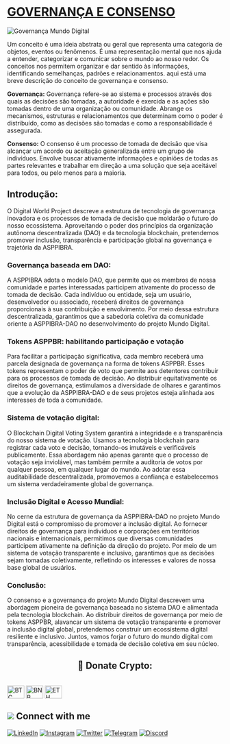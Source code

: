 # [GOVERNANÇA E CONSENSO](https://www.asppibra.com.br/)

![Governança Mundo Digital](https://github.com/ASPPIBRA-DAO/ASPPIBRA-DAO/assets/80177249/544905f6-0742-45cf-abda-04ff975a9391)

Um conceito é uma ideia abstrata ou geral que representa uma categoria de objetos, eventos ou fenômenos. É uma representação mental que nos ajuda a entender, categorizar e comunicar sobre o mundo ao nosso redor. Os conceitos nos permitem organizar e dar sentido às informações, identificando semelhanças, padrões e relacionamentos. aqui está uma breve descrição do conceito de governança e consenso.

**Governança:** Governança refere-se ao sistema e processos através dos quais as decisões são tomadas, a autoridade é exercida e as ações são tomadas dentro de uma organização ou comunidade. Abrange os mecanismos, estruturas e relacionamentos que determinam como o poder é distribuído, como as decisões são tomadas e como a responsabilidade é assegurada.

**Consenso:** O consenso é um processo de tomada de decisão que visa alcançar um acordo ou aceitação generalizada entre um grupo de indivíduos. Envolve buscar ativamente informações e opiniões de todas as partes relevantes e trabalhar em direção a uma solução que seja aceitável para todos, ou pelo menos para a maioria.

## Introdução:

O Digital World Project descreve a estrutura de tecnologia de governança inovadora e os processos de tomada de decisão que moldarão o futuro do nosso ecossistema. Aproveitando o poder dos princípios da organização autônoma descentralizada (DAO) e da tecnologia blockchain, pretendemos promover inclusão, transparência e participação global na governança e trajetória da ASPPIBRA.

### Governança baseada em DAO:

A ASPPIBRA adota o modelo DAO, que permite que os membros de nossa comunidade e partes interessadas participem ativamente do processo de tomada de decisão. Cada indivíduo ou entidade, seja um usuário, desenvolvedor ou associado, receberá direitos de governança proporcionais à sua contribuição e envolvimento. Por meio dessa estrutura descentralizada, garantimos que a sabedoria coletiva da comunidade oriente a ASPPIBRA-DAO no desenvolvimento do projeto Mundo Digital.

### Tokens ASPPBR: habilitando participação e votação

Para facilitar a participação significativa, cada membro receberá uma parcela designada de governança na forma de tokens ASPPBR. Esses tokens representam o poder de voto que permite aos detentores contribuir para os processos de tomada de decisão. Ao distribuir equitativamente os direitos de governança, estimulamos a diversidade de olhares e garantimos que a evolução da ASPPIBRA-DAO e de seus projetos esteja alinhada aos interesses de toda a comunidade.

### Sistema de votação digital:

O Blockchain Digital Voting System garantirá a integridade e a transparência do nosso sistema de votação. Usamos a tecnologia blockchain para registrar cada voto e decisão, tornando-os imutáveis ​​e verificáveis ​​publicamente. Essa abordagem não apenas garante que o processo de votação seja inviolável, mas também permite a auditoria de votos por qualquer pessoa, em qualquer lugar do mundo. Ao adotar essa auditabilidade descentralizada, promovemos a confiança e estabelecemos um sistema verdadeiramente global de governança.

### Inclusão Digital e Acesso Mundial:

No cerne da estrutura de governança da ASPPIBRA-DAO no projeto Mundo Digital está o compromisso de promover a inclusão digital. Ao fornecer direitos de governança para indivíduos e corporações em territórios nacionais e internacionais, permitimos que diversas comunidades participem ativamente na definição da direção do projeto. Por meio de um sistema de votação transparente e inclusivo, garantimos que as decisões sejam tomadas coletivamente, refletindo os interesses e valores de nossa base global de usuários.

### Conclusão:

O consenso e a governança do projeto Mundo Digital descrevem uma abordagem pioneira de governança baseada no sistema DAO e alimentada pela tecnologia blockchain. Ao distribuir direitos de governança por meio de tokens ASPPBR, alavancar um sistema de votação transparente e promover a inclusão digital global, pretendemos construir um ecossistema digital resiliente e inclusivo. Juntos, vamos forjar o futuro do mundo digital com transparência, acessibilidade e tomada de decisão coletiva em seu núcleo.


## <h2 align="center">🎁 Donate Crypto:</h2>



<div style="display: inline_block"><br>
 <img align="center" alt="BTC" height="30" width="40" src="https://user-images.githubusercontent.com/80177249/180482937-475896ac-4853-470f-80da-dae18bcf7748.svg">
 <img align="center" alt="BNB" height="30" width="40" src="https://user-images.githubusercontent.com/80177249/180481724-2560053f-dcd3-4879-a63f-5801eb373e66.svg">
 <img align="center" alt="ETH" height="30" width="40" src="https://user-images.githubusercontent.com/80177249/180481896-cf45cdde-72f9-4986-8181-9ee64fae126d.svg">
 
 ## <img src="https://img.icons8.com/nolan/25/computer.png"/> Connect with me

[![LinkedIn](https://img.shields.io/badge/linkedin-%230077B5.svg?&style=for-the-badge&logo=linkedin&logoColor=white)](https://linkedin.com/company/asppibra-dao/) 
[![Instagram](https://img.shields.io/badge/Instagram-%23E4405F.svg?style=for-the-badge&logo=Instagram&logoColor=white)](https://instagram.com/asppibra/) 
[![Twitter](https://img.shields.io/badge/twitter-%231DA1F2.svg?&style=for-the-badge&logo=twitter&logoColor=white)](https://twitter.com/ASPPIBRA_ORG) 
[![Telegram](https://img.shields.io/badge/Telegram-2CA5E0?style=for-the-badge&logo=telegram&logoColor=white)](https://t.me/Mundo_Digital_BR)
[![Discord](https://img.shields.io/badge/Discord-7289DA?style=for-the-badge&logo=discord&logoColor=white)](https://discord)

 
</div>


